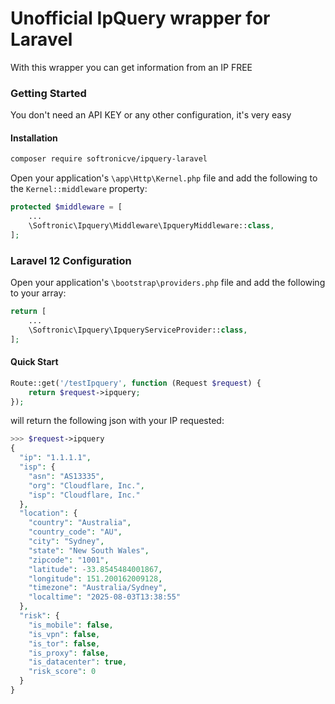 # Unofficial IpQuery wrapper for Laravel

With this wrapper you can get information from an IP FREE

### Getting Started

You don't need an API KEY or any other configuration, it's very easy 

#### Installation
```bash
composer require softronicve/ipquery-laravel
```

Open your application's `\app\Http\Kernel.php` file and add the following to the `Kernel::middleware` property:

```php
protected $middleware = [
    ...
    \Softronic\Ipquery\Middleware\IpqueryMiddleware::class,
];
```

### Laravel 12 Configuration

Open your application's `\bootstrap\providers.php` file and add the following to your array:
```php
return [
    ...
    \Softronic\Ipquery\IpqueryServiceProvider::class,
];
```

#### Quick Start 

```php
Route::get('/testIpquery', function (Request $request) {
    return $request->ipquery;
});
```

will return the following json with your IP requested:

```php
>>> $request->ipquery
{
  "ip": "1.1.1.1",
  "isp": {
    "asn": "AS13335",
    "org": "Cloudflare, Inc.",
    "isp": "Cloudflare, Inc."
  },
  "location": {
    "country": "Australia",
    "country_code": "AU",
    "city": "Sydney",
    "state": "New South Wales",
    "zipcode": "1001",
    "latitude": -33.8545484001867,
    "longitude": 151.200162009128,
    "timezone": "Australia/Sydney",
    "localtime": "2025-08-03T13:38:55"
  },
  "risk": {
    "is_mobile": false,
    "is_vpn": false,
    "is_tor": false,
    "is_proxy": false,
    "is_datacenter": true,
    "risk_score": 0
  }
}
```